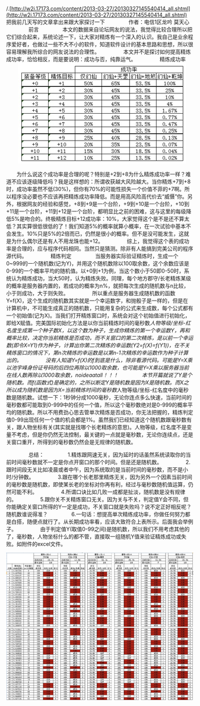 /.[http://w2i.17173.com/content/2013-03-27/20130327145540414_all.shtml](http://w2i.17173.com/content/2013-03-27/20130327145540414_all.shtml)
把我前几天写的文章拿出来跟大家探讨一下
　　
　　作者：电信1区龙吟  莫天心
　　
　　前言
　　
　　本文的数据来自论坛网友的说法，我觉得比较合理所以把它们综合起来，系统论述一下，让大家对精炼有一个深入的认识。我自己是业余程序爱好者，也做过一些不大不小的软件，知道软件设计的基本思路和思想，所以很容易理解我所综合的网友说法的合理性。
　　
　　本文并不是探讨如何提高精炼成功率，恰恰相反，而是要说明：成功与否，纯靠运气。
　　
　　精炼成功率
　　
![](./_image/2020-11-09-14-32-15.jpg)


　　为什么说这个成功率是合理的呢？特别是+2到+8为什么精炼成功率一样？难道不应该逐级降低吗？我是这样想的：所谓收获越大风险越大。当你精炼+7到+8时，成功率虽然不低(30%)，但你有70%的可能性损失一个价值不菲的+7啊。所以程序没必要也不应该再把精炼成功率降低。而是用高风险高代价去“威慑”你。另外，根据网友的经验和感觉，+8到+9是一个台阶，+9到+10是一个台阶，+10到+11是一个台阶，+11到+12是一个台阶，都明显比之前的困难，这与这里的每级降低5%是吻合的。终极精炼目标+12成功率：10%，大家觉得这个是不是还不算太低？其实算很低很低的了！我们知道5%的概率就算小概率，在一次试验中基本不会发生。10%只是5%的2倍而已，仍然是很小的概率。但不是没可能发生，这就是为什么偶尔还是有人不用龙珠也能+12。
　　
　　综上，我觉得这个表的成功率是合理的，应与程序代码相同。当然只是猜测。除非有人能搞到完美公司的程序源代码。
　　
　　精炼判定
　　
　　当服务器实际验证精炼时，生成一个0~999的一个随机数(记为Y)，并用这个随机数除以100取余数，这个余数应该是0-99的一个概率平均的随机值。以+0到+1为例，当这个数小于50即0-50时，系统认为精炼成功，当大50时，认为精炼失败。同理，每个地方郡守/长老精炼某级的概率是服务器内置的，若成功的概率为n%，就把每次生成的随机数与n比较，小于则成功，大于则失败。
　　
　　所以重点是服务器生成随机数的函数Y=f(X)，这个生成的随机数其实就是一个幸运数字，和抛骰子是一样的，但是在计算机中，不可能生成真正的随机数，只能用复杂的公式来生成数，每个公式都有一个初始值(记为X)。当我们打开精炼窗口时，系统会对这个初始值进行初始化，即给X赋值。完美国际初始化方法是以你当前精炼时间的毫秒数*人物等级/坐标-红名度生成第一个种子数X，以这个数为种子，生成你精炼的第一个幸运数Y，再和概率比较，决定你当前精炼是否成功，而不关窗口的第二次精炼，是以前一个幸运数(即令X=Y1)作为种子，计算出你第二次精炼的幸运数(Y2=f(X)=f(Y1))，在不关精炼窗口的情况下，第n次精炼的幸运数是以第n-1次精炼的幸运数作为种子计算出的。
　　
　　没有人知道Y=f(X)的f到底是什么，除非看源代码。可能是Y=X乘以池宇峰身份证号码的后四位再除以1000取余数，也可能是Y=X乘以服务器当前在线人数再除以1000取余数，noideaatall！！！
　　
　　本节开篇就说了Y是个随机数。而f(函数式)是确定的，之所以断定Y是随机数是因为X是随机数。而X之所以成为随机数是因为X=当前精炼时间的毫秒数*人物等级/坐标-红名度中的毫秒数是随机数。试想一下：1秒钟分成1000毫秒，无论你连点多么快速，当前时间的毫秒数都可能取到0-999中的任何一个值，所以这个毫秒数绝对是0-999的概率平均的随机数。所以不用费劲心思去管单次精炼是否成功，你无法把握的，精炼判定值0-99出现任何一个值的机会都是1%。虽然我们已经知道这个随机数跟毫秒数有关，跟人物坐标有关(其实就是找哪个长老精炼的意思)。人物等级，红名度不是变量不考虑，但是你仍然无法控制，最关键的一点就是毫秒数，无论你连续点，还是关窗口重开，所得到的毫秒数仍然会是无规律的随机数。

　　
　　总结：
　　
　　1.精炼跟网速无关，因为延时的话虽然系统读取你的当前时间毫秒数就不一定是你点开窗口的那个时间。但是还是随机数。
　　
　　2.跟时间段无关比如凌晨或者中午，因为系统取的是当前时间的毫秒数，而不是小时/分钟数。
　　
　　3.跟在哪个长老那里精炼无关，因为另外一个因素当前时间的毫秒数是随机数，即使某长老的坐标对你再有利，经过与毫秒数随机值运算，仍然可能不利。
　　
　　4.所谓口诀比如几败一成都是扯淡，随机数是没有规律的。
　　
　　5.跟你关不关精炼窗口无关。因为关与不关，判定值Y会不同，但你能确定关窗口所得的Y一定是成功，不关窗口就是失败吗？说不定正好相反呢？随机数谁说得准？
　　
　　6.一句话：想提高单次精练成功率，你做任何努力都是白搭，随便点就行了。从长期成功率看，应该大致符合上表所示。后面我会举例子。
　　
　　由于判定值Y(取值0-99之间)是随机数，所以我们不用考虑其他的了，毫秒数，人物坐标什么的都不管，直接取一组随机Y值来验证精炼成功或失败。如附件的excel文件。

![](./_image/2020-11-09-14-32-28.jpg)
![](./_image/2020-11-09-14-32-33.jpg)

